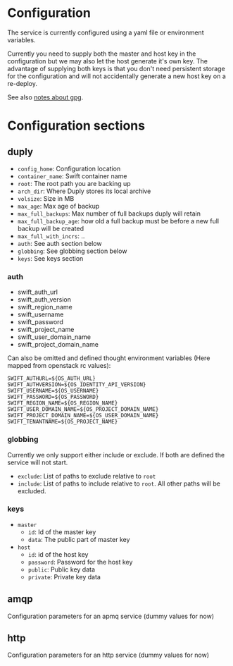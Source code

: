 
# Configuration

The service is currently configured using a yaml file or environment variables.

Currently you need to supply both the master and host key in the configuration
but we may also let the host generate it's own key. The advantage of supplying
both keys is that you don't need persistent storage for the configuration
and will not accidentally generate a new host key on a re-deploy.

See also [notes about gpg](gpg.md).

# Configuration sections

## duply

- `config_home`: Configuration location
- `container_name`: Swift container name
- `root`: The root path you are backing up
- `arch_dir`: Where Duply stores its local archive
- `volsize`: Size in MB
- `max_age`: Max age of backup
- `max_full_backups`: Max number of full backups duply will retain
- `max_full_backup_age`: how old a full backup must be before a new full backup will be created
- `max_full_with_incrs`: ..
- `auth`: See auth section below
- `globbing`: See globbing section below
- `keys`: See keys section

### auth

- swift_auth_url
- swift_auth_version
- swift_region_name
- swift_username
- swift_password
- swift_project_name
- swift_user_domain_name
- swift_project_domain_name

Can also be omitted and defined thought environment variables (Here mapped from openstack rc values):
```
SWIFT_AUTHURL=${OS_AUTH_URL}
SWIFT_AUTHVERSION=${OS_IDENTITY_API_VERSION}
SWIFT_USERNAME=${OS_USERNAME}
SWIFT_PASSWORD=${OS_PASSWORD}
SWIFT_REGION_NAME=${OS_REGION_NAME}
SWIFT_USER_DOMAIN_NAME=${OS_PROJECT_DOMAIN_NAME}
SWIFT_PROJECT_DOMAIN_NAME=${OS_USER_DOMAIN_NAME}
SWIFT_TENANTNAME=${OS_PROJECT_NAME}
```

### globbing

Currently we only support either include or exclude. If both are defined the service will not start.

- `exclude`: List of paths to exclude relative to `root`
- `include`: List of paths to include relative to `root`. All other paths will be excluded.

### keys

- `master`
  - `id`: Id of the master key
  - `data`: The public part of master key
- `host`
  - `id`: id of the host key
  - `password`: Password for the host key
  - `public`: Public key data
  - `private`: Private key data

## amqp

Configuration parameters for an apmq service (dummy values for now)

## http

Configuration parameters for an http service (dummy values for now)
